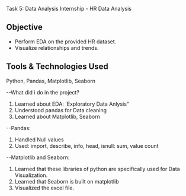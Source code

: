  Task 5: Data Analysis Internship - HR Data Analysis  
 
## Objective

- Perform EDA on the provided HR dataset.
- Visualize relationships and trends.
  
## Tools & Technologies Used

Python, Pandas, Matplotlib, Seaborn  


--What did i do in the project?
1. Learned about EDA: 'Exploratory Data Anlysis"
2. Understood pandas for Data cleaning
3. Learned about Matplotlib, Seaborn

--Pandas:
1. Handled Null values
2. Used: import, describe, info, head, isnull: sum, value count

--Matplotlib and Seaborn:
1. Learned that these libraries of python are specifically used for Data Visualization.
2. Learned that Seaborn is built on matplotlib
3. Visualized the excel file.
